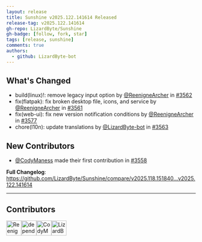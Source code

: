 ```yaml
---
layout: release
title: Sunshine v2025.122.141614 Released
release-tag: v2025.122.141614
gh-repo: LizardByte/Sunshine
gh-badge: [follow, fork, star]
tags: [release, sunshine]
comments: true
authors:
  - github: LizardByte-bot
---
```


## What's Changed
* build(linux)!: remove legacy input option by [@ReenigneArcher](https://github.com/ReenigneArcher) in [#3562](https://github.com/LizardByte/Sunshine/pull/3562)
* fix(flatpak): fix broken desktop file, icons, and service by [@ReenigneArcher](https://github.com/ReenigneArcher) in [#3561](https://github.com/LizardByte/Sunshine/pull/3561)
* fix(web-ui): fix new version notification conditions by [@ReenigneArcher](https://github.com/ReenigneArcher) in [#3577](https://github.com/LizardByte/Sunshine/pull/3577)
* chore(l10n): update translations by [@LizardByte-bot](https://github.com/LizardByte-bot) in [#3563](https://github.com/LizardByte/Sunshine/pull/3563)

## New Contributors
* [@CodyManess](https://github.com/CodyManess) made their first contribution in [#3558](https://github.com/LizardByte/Sunshine/pull/3558)

**Full Changelog**: https://github.com/LizardByte/Sunshine/compare/v2025.118.151840...v2025.122.141614

---
## Contributors
<a href="https://github.com/ReenigneArcher" target="_blank" rel="external noopener noreferrer" aria-label="GitHub profile of contributor, ReenigneArcher" ><img src="https://github.com/ReenigneArcher.png?size=40" width="40" height="40" alt="ReenigneArcher" title="ReenigneArcher: 5 merges" ></a><a href="https://github.com/dependabot" target="_blank" rel="external noopener noreferrer" aria-label="GitHub profile of contributor, dependabot" ><img src="https://github.com/dependabot.png?size=40" width="40" height="40" alt="dependabot" title="dependabot: 5 merges" ></a><a href="https://github.com/CodyManess" target="_blank" rel="external noopener noreferrer" aria-label="GitHub profile of contributor, CodyManess" ><img src="https://github.com/CodyManess.png?size=40" width="40" height="40" alt="CodyManess" title="CodyManess: 2 merges" ></a><a href="https://github.com/LizardByte-bot" target="_blank" rel="external noopener noreferrer" aria-label="GitHub profile of contributor, LizardByte-bot" ><img src="https://github.com/LizardByte-bot.png?size=40" width="40" height="40" alt="LizardByte-bot" title="LizardByte-bot: 2 merges" ></a>
